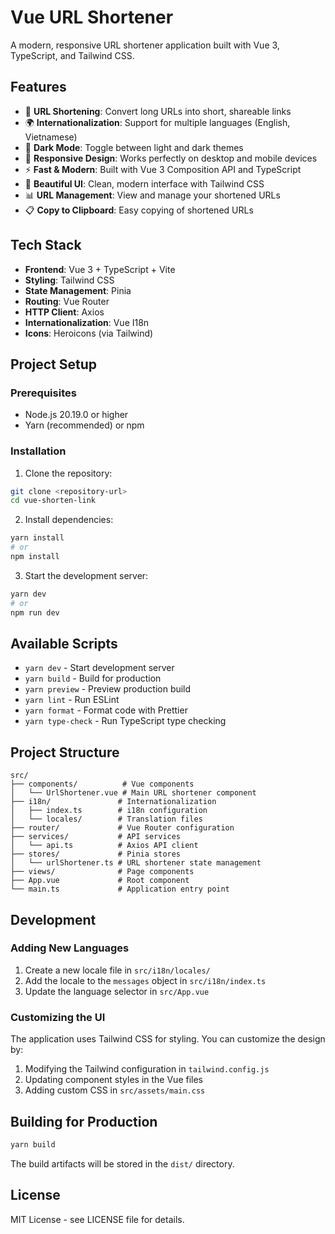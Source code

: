 # Vue URL Shortener

A modern, responsive URL shortener application built with Vue 3, TypeScript, and Tailwind CSS.

## Features

- 🔗 **URL Shortening**: Convert long URLs into short, shareable links
- 🌍 **Internationalization**: Support for multiple languages (English, Vietnamese)
- 🌙 **Dark Mode**: Toggle between light and dark themes
- 📱 **Responsive Design**: Works perfectly on desktop and mobile devices
- ⚡ **Fast & Modern**: Built with Vue 3 Composition API and TypeScript
- 🎨 **Beautiful UI**: Clean, modern interface with Tailwind CSS
- 📊 **URL Management**: View and manage your shortened URLs
- 📋 **Copy to Clipboard**: Easy copying of shortened URLs

## Tech Stack

- **Frontend**: Vue 3 + TypeScript + Vite
- **Styling**: Tailwind CSS
- **State Management**: Pinia
- **Routing**: Vue Router
- **HTTP Client**: Axios
- **Internationalization**: Vue I18n
- **Icons**: Heroicons (via Tailwind)

## Project Setup

### Prerequisites

- Node.js 20.19.0 or higher
- Yarn (recommended) or npm

### Installation

1. Clone the repository:

```bash
git clone <repository-url>
cd vue-shorten-link
```

2. Install dependencies:

```bash
yarn install
# or
npm install
```

3. Start the development server:

```bash
yarn dev
# or
npm run dev
```

## Available Scripts

- `yarn dev` - Start development server
- `yarn build` - Build for production
- `yarn preview` - Preview production build
- `yarn lint` - Run ESLint
- `yarn format` - Format code with Prettier
- `yarn type-check` - Run TypeScript type checking

## Project Structure

```
src/
├── components/          # Vue components
│   └── UrlShortener.vue # Main URL shortener component
├── i18n/               # Internationalization
│   ├── index.ts        # i18n configuration
│   └── locales/        # Translation files
├── router/             # Vue Router configuration
├── services/           # API services
│   └── api.ts          # Axios API client
├── stores/             # Pinia stores
│   └── urlShortener.ts # URL shortener state management
├── views/              # Page components
├── App.vue             # Root component
└── main.ts             # Application entry point
```

## Development

### Adding New Languages

1. Create a new locale file in `src/i18n/locales/`
2. Add the locale to the `messages` object in `src/i18n/index.ts`
3. Update the language selector in `src/App.vue`

### Customizing the UI

The application uses Tailwind CSS for styling. You can customize the design by:

1. Modifying the Tailwind configuration in `tailwind.config.js`
2. Updating component styles in the Vue files
3. Adding custom CSS in `src/assets/main.css`

## Building for Production

```bash
yarn build
```

The build artifacts will be stored in the `dist/` directory.

## License

MIT License - see LICENSE file for details.
